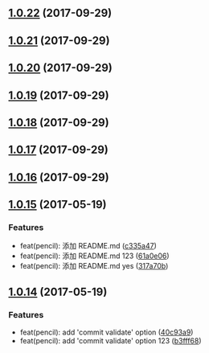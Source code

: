 <a name="1.0.22"></a>
## [1.0.22](https://github.com/webliving/bower/compare/v1.0.21...v1.0.22) (2017-09-29)



<a name="1.0.21"></a>
## [1.0.21](https://github.com/webliving/bower/compare/v1.0.20...v1.0.21) (2017-09-29)



<a name="1.0.20"></a>
## [1.0.20](https://github.com/webliving/bower/compare/v1.0.19...v1.0.20) (2017-09-29)



<a name="1.0.19"></a>
## [1.0.19](https://github.com/webliving/bower/compare/v1.0.18...v1.0.19) (2017-09-29)



<a name="1.0.18"></a>
## [1.0.18](https://github.com/webliving/bower/compare/v1.0.17...v1.0.18) (2017-09-29)



<a name="1.0.17"></a>
## [1.0.17](https://github.com/webliving/bower/compare/v1.0.16...v1.0.17) (2017-09-29)



<a name="1.0.16"></a>
## [1.0.16](https://github.com/webliving/bower/compare/v1.0.15...v1.0.16) (2017-09-29)



<a name="1.0.15"></a>
## [1.0.15](https://github.com/webliving/bower/compare/v1.0.14...v1.0.15) (2017-05-19)


### Features

* feat(pencil): 添加 README.md ([c335a47](https://github.com/webliving/bower/commit/c335a47))
* feat(pencil): 添加 README.md 123 ([61a0e06](https://github.com/webliving/bower/commit/61a0e06))
* feat(pencil): 添加 README.md yes ([317a70b](https://github.com/webliving/bower/commit/317a70b))



<a name="1.0.14"></a>
## [1.0.14](https://github.com/webliving/bower/compare/40c93a9...v1.0.14) (2017-05-19)


### Features

* feat(pencil): add 'commit validate' option ([40c93a9](https://github.com/webliving/bower/commit/40c93a9))
* feat(pencil): add 'commit validate' option 123 ([b3fff68](https://github.com/webliving/bower/commit/b3fff68))



